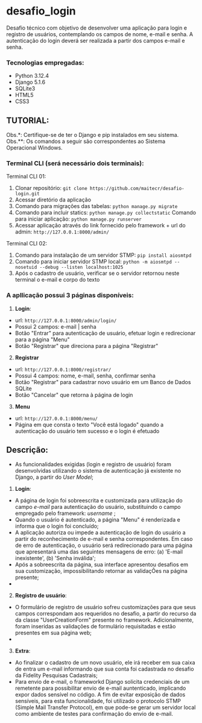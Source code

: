 # desafio_login
Desafio técnico com objetivo de desenvolver uma aplicação para login e registro de usuários, contemplando os campos de nome, e-mail e senha. A autenticação do login deverá ser realizada a partir dos campos e-mail e senha. 

### Tecnologias empregadas:
* Python 3.12.4
* Django 5.1.6
* SQLite3
* HTML5
* CSS3

## TUTORIAL:
Obs.*: Certifique-se de ter o Django e pip instalados em seu sistema.  
Obs.**: Os comandos a seguir são correspondentes ao Sistema Operacional Windows.
### Terminal CLI (será necessário dois terminais):
Terminal CLI 01:
1. Clonar repositório: `git clone https://github.com/maitecr/desafio-login.git`
2. Acessar diretório da aplicação
3. Comando para migrações das tabelas: ```python manage.py migrate```
4. Comando para incluir statics: ```python manage.py collectstatic```
Comando para iniciar aplicação: ```python manage.py runserver```
5. Acessar aplicação através do link fornecido pelo framework + url do admin: `http://127.0.0.1:8000/admin/`  

Terminal CLI 02:
1. Comando para instalação de um servidor STMP: ```pip install aiosmtpd```
2. Comando para iniciar servidor STMP local:  ```python -m aiosmtpd --nosetuid --debug --listen localhost:1025```
3. Após o cadastro de usuário, verificar se o servidor retornou neste terminal o e-mail e corpo do texto

### A apllicação possui 3 páginas disponíveis:
1. **Login**:
- url: `http://127.0.0.1:8000/admin/login/`
- Possui 2 campos: e-mail | senha
- Botão "Entrar" para autenticação de usuário, efetuar login e redirecionar para a página "Menu"
- Botão "Registrar" que direciona para a página "Registrar" 

2. **Registrar**
- url: `http://127.0.0.1:8000/registrar/`
- Possui 4 campos: nome, e-mail, senha, confirmar senha
- Botão "Registrar" para cadastrar novo usuário em um Banco de Dados SQLite
- Botão "Cancelar" que retorna à página de login

3. **Menu**
- url: `http://127.0.0.1:8000/menu/`
- Página em que consta o texto "Você está logado" quando a autenticação do usuário tem sucesso e o login é efetuado

## Descrição:
* As funcionalidades exigidas (login e registro de usuário) foram desenvolvidas utilizando o sistema de autenticação já existente no Django, a partir do _User Model_;

1. **Login**:
* A página de login foi sobreescrita e customizada para utilização do campo _e-mail_ para autenticação do usuário, substituindo o campo empregado pelo framework: _username_ ;
* Quando o usuário é autenticado, a página "Menu" é renderizada e informa que o login foi concluído;
* A aplicação autoriza ou impede a autenticação de login do usuário a partir do reconhecimento de e-mail e senha correspondentes. Em caso de erro de autenticação, o usuário será redirecionado para uma página que apresentará uma das seguintes mensagens de erro: (a) 'E-mail inexistente', (b) 'Senha inválida';
* Após a sobreescrita da página, sua interface apresentou desafios em sua customização, impossibilitando retornar as validaçÕes na página presente;
* 

2. **Registro de usuário**:
* O formulário de registro de usuário sofreu customizações para que seus campos correspondam aos requeridos no desafio, a partir do recurso da da classe "UserCreationForm" presente no framework. Adicionalmente, foram inseridas as validações de formulário requisitadas e estão presentes em sua página web;
* 

3. **Extra**:
* Ao finalizar o cadastro de um novo usuário, ele irá receber em sua caixa de entra um e-mail informando que sua conta foi cadastrada no desafio da Fidelity Pesquisas Cadastrais;
* Para envio de e-mail, o frameworkd Django solicita credenciais de um remetente para possibilitar envio de e-mail auntenticado, implicando expor dados sensível no código. A fim de evitar exposição de dados sensíveis, para esta funcionalidade, foi utilizado o protocolo STMP (Simple Mail Transfer Protocol), em que pode-se gerar um servidor local como ambiente de testes para confirmação do envio de e-mail.

